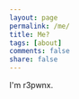```yaml
---
layout: page
permalink: /me/
title: Me?
tags: [about]
comments: false
share: false
---
```


I'm r3pwnx.
